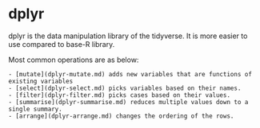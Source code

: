 # dplyr

dplyr is the data manipulation library of the tidyverse.
It is more easier to use compared to base-R library.


Most common operations are as below:

    - [mutate](dplyr-mutate.md) adds new variables that are functions of existing variables
    - [select](dplyr-select.md) picks variables based on their names.
    - [filter](dplyr-filter.md) picks cases based on their values.
    - [summarise](dplyr-summarise.md) reduces multiple values down to a single summary.
    - [arrange](dplyr-arrange.md) changes the ordering of the rows.